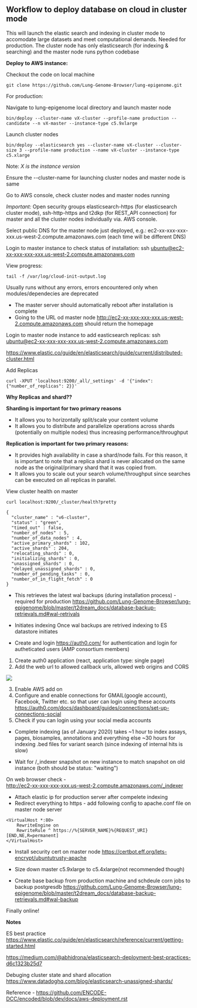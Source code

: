 
## Workflow to deploy database on cloud in cluster mode

This will launch the elastic search and indexing in cluster mode to accomodate large datasets and meet computational demands. Needed for production. The cluster node has only elasticsearch (for indexing & searching) and the master node runs python codebase 

**Deploy to AWS instance:**

Checkout the code on local machine

```
git clone https://github.com/Lung-Genome-Browser/lung-epigenome.git
```

For production:

Navigate to lung-epigenome local directory and launch master node

```
bin/deploy --cluster-name vX-cluster --profile-name production --candidate --n vX-master --instance-type c5.9xlarge
```

Launch cluster nodes

```
bin/deploy --elasticsearch yes --cluster-name vX-cluster --cluster-size 3 --profile-name production --name vX-cluster --instance-type c5.xlarge

```

Note: *X is the instance version*

Ensure the --cluster-name for launching cluster nodes and master node is same

Go to AWS console, check cluster nodes and master nodes running

*Important:* Open security groups elasticsearch-https (for elasticsearch cluster mode), ssh-http-https and t2dkp (for REST_API connection) for master and all the cluster nodes individually via. AWS console.

Select public DNS for the master node just deployed, e.g.:
ec2-xx-xxx-xxx-xxx.us-west-2.compute.amazonaws.com (each time will be different DNS)

Login to master instance to check status of installation:
ssh ubuntu@ec2-xx-xxx-xxx-xxx.us-west-2.compute.amazonaws.com

View progress:
```
tail -f /var/log/cloud-init-output.log
```

Usually runs without any errors, errors encountered only when modules/dependecies are deprecated

* The master server should automatically reboot after installation is complete
* Going to the URL od master node http://ec2-xx-xxx-xxx-xxx.us-west-2.compute.amazonaws.com should return the homepage

Login to master node instance to add easticsearch replicas:
ssh ubuntu@ec2-xx-xxx-xxx-xxx.us-west-2.compute.amazonaws.com


https://www.elastic.co/guide/en/elasticsearch/guide/current/distributed-cluster.html

Add Replicas
```
curl -XPUT 'localhost:9200/_all/_settings' -d '{"index": {"number_of_replicas": 2}}'
```

**Why Replicas and shard??**

**Sharding is important for two primary reasons**
* It allows you to horizontally split/scale your content volume
* It allows you to distribute and parallelize operations across shards (potentially on multiple nodes) thus increasing performance/throughput 

**Replication is important for two primary reasons:**

* It provides high availability in case a shard/node fails. For this reason, it is important to note that a replica shard is never allocated on the same node as the original/primary shard that it was copied from. 
* It allows you to scale out your search volume/throughput since searches can be executed on all replicas in parallel. 


View cluster health on master
```
curl localhost:9200/_cluster/health?pretty
```

```
{
  "cluster_name" : "v6-cluster",
  "status" : "green",
  "timed_out" : false,
  "number_of_nodes" : 5,
  "number_of_data_nodes" : 4,
  "active_primary_shards" : 102,
  "active_shards" : 204,
  "relocating_shards" : 0,
  "initializing_shards" : 0,
  "unassigned_shards" : 0,
  "delayed_unassigned_shards" : 0,
  "number_of_pending_tasks" : 0,
  "number_of_in_flight_fetch" : 0
}
```

* This retrieves the latest wal backups (during installation process) - required for production
https://github.com/Lung-Genome-Browser/lung-epigenome/blob/master/t2dream_docs/database-backup-retrievals.md#wal-retrivals

* Initiates indexing
Once wal backups are retrived indexing to ES datastore initiates 

* Create and login https://auth0.com/ for authentication and login for autheticated users (AMP consortium members)
1. Create auth0 application (react, application type: single page) 
2. Add the web url to allowed callback urls, allowed web origins and CORS

![](https://github.com/Lung-Genome-Browser/lung-epigenome/blob/master/t2dream_docs/auth0.png)

3. Enable AWS add on
4. Configure and enable connections for GMAIL(google account), Facebook, Twitter etc. so that user can login using these accounts 
https://auth0.com/docs/dashboard/guides/connections/set-up-connections-social
5. Check if you can login using your social media accounts

* Complete indexing (as of January 2020) takes ~1 hour to index assays, pages, biosamples, annotations and everything else ~30 hours for indexing .bed files for variant search (since indexing of internal hits is slow) 

* Wait for /_indexer snapshot on new instance to match snapshot on old instance (both should be status: "waiting")

On web browser check -  
http://ec2-xx-xxx-xxx-xxx.us-west-2.compute.amazonaws.com/_indexer

* Attach elastic ip for production server after compelete indexing
* Redirect everything to https - add following config to apache.conf file on master node server
```
<VirtualHost *:80>
    RewriteEngine on
    RewriteRule ^ https://%{SERVER_NAME}%{REQUEST_URI} [END,NE,R=permanent]
</VirtualHost>
```

* Install security cert on master node https://certbot.eff.org/lets-encrypt/ubuntutrusty-apache
* Size down master c5.9xlarge to c5.4xlarge(not recommended though)

* Create base backup from production machine and schdeule corn jobs to backup postgresdb
https://github.com/Lung-Genome-Browser/lung-epigenome/blob/master/t2dream_docs/database-backup-retrievals.md#wal-backup

Finally online!

**Notes**

ES best practice 
https://www.elastic.co/guide/en/elasticsearch/reference/current/getting-started.html

https://medium.com/@abhidrona/elasticsearch-deployment-best-practices-d6c1323b25d7

Debuging cluster state and shard allocation
https://www.datadoghq.com/blog/elasticsearch-unassigned-shards/

Reference - https://github.com/ENCODE-DCC/encoded/blob/dev/docs/aws-deployment.rst


